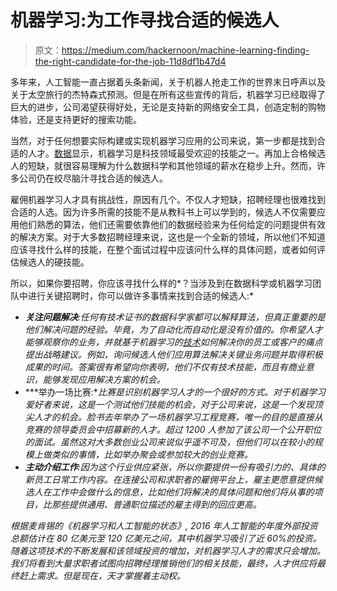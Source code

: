 # 机器学习:为工作寻找合适的候选人

> 原文：<https://medium.com/hackernoon/machine-learning-finding-the-right-candidate-for-the-job-11d8df1b47d4>

多年来，人工智能一直占据着头条新闻，关于机器人抢走工作的世界末日呼声以及关于太空旅行的杰特森式预测。但是在所有这些宣传的背后，机器学习已经取得了巨大的进步，公司渴望获得好处，无论是支持新的网络安全工具，创造定制的购物体验，还是支持更好的搜索功能。

当然，对于任何想要实际构建或实现机器学习应用的公司来说，第一步都是找到合适的人才。[数据](https://hired.com/state-of-salaries-2017)显示，机器学习是科技领域最受欢迎的技能之一。再加上合格候选人的短缺，就很容易理解为什么数据科学和其他领域的薪水在稳步上升。然而，许多公司仍在绞尽脑汁寻找合适的候选人。

雇佣机器学习人才具有挑战性，原因有几个。不仅人才短缺，招聘经理也很难找到合适的人选。因为许多所需的技能不是从教科书上可以学到的，候选人不仅需要应用他们熟悉的算法，他们还需要依靠他们的数据经验来为任何给定的问题提供有效的解决方案。对于大多数招聘经理来说，这也是一个全新的领域，所以他们不知道应该寻找什么样的技能，在整个面试过程中应该问什么样的具体问题，或者如何评估候选人的硬技能。

所以，如果你要招聘，你应该寻找什么样的*？当涉及到在数据科学或机器学习团队中进行关键招聘时，你可以做许多事情来找到合适的候选人:*

*   ***关注问题解决**:任何有技术证书的数据科学家都可以解释算法，但真正重要的是他们解决问题的经验。毕竟，为了自动化而自动化是没有价值的。你希望人才能够观察你的业务，并就基于机器学习的[技术](https://hackernoon.com/tagged/technology)如何解决你的员工或客户的痛点提出战略建议。例如，询问候选人他们应用算法解决关键业务问题并取得积极成果的时间。答案很有希望向你表明，他们不仅有技术技能，而且有商业意识，能够发现应用解决方案的机会。*
*   ***举办一场比赛:**比赛是识别机器学习人才的一个很好的方式。对于机器学习爱好者来说，这是一个测试他们技能的机会，对于公司来说，这是一个发现顶尖人才的机会。脸书去年举办了一场机器学习工程竞赛，唯一的目的是直接从竞赛的领导委员会中招募新的人才。超过 1200 人参加了该公司一个公开职位的面试。虽然这对大多数创业公司来说似乎遥不可及，但他们可以在较小的规模上做类似的事情，比如举办聚会或参加较大的创业竞赛。*
*   ***主动介绍工作**:因为这个行业供应紧张，所以你要提供一份有吸引力的、具体的新员工日常工作内容。在连接公司和求职者的雇佣平台上，雇主更愿意提供候选人在工作中会做什么的信息，比如他们将解决的具体问题和他们将从事的项目，比那些提供通用、普通职位描述的雇主得到的回应更高。*

*根据麦肯锡的《机器学习和人工智能的状态》, 2016 年人工智能的年度外部投资总额估计在 80 亿美元至 120 亿美元之间，其中机器学习吸引了近 60%的投资。随着这项技术的不断发展和该领域投资的增加，对机器学习人才的需求只会增加。我们将看到大量求职者试图向招聘经理推销他们的相关技能，最终，人才供应将最终赶上需求。但是现在，天才掌握着主动权。*